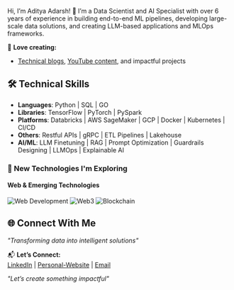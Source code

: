Hi, I’m Aditya Adarsh! 👋 I’m a Data Scientist and AI Specialist with over 6 years of experience in building end-to-end ML pipelines, developing large-scale data solutions, and creating LLM-based applications and MLOps frameworks.

📝 **Love creating:**  
- [Technical blogs](https://adityaadarsh.hashnode.dev/), [YouTube content](https://www.youtube.com/@butterfly_learner), and impactful projects  

## 🛠 Technical Skills
- **Languages**: Python | SQL | GO  
- **Libraries**: TensorFlow | PyTorch | PySpark  
- **Platforms**: Databricks | AWS SageMaker | GCP | Docker | Kubernetes | CI/CD  
- **Others**: Restful APIs | gRPC | ETL Pipelines | Lakehouse  
- **AI/ML**: LLM Finetuning | RAG | Prompt Optimization | Guardrails Designing | LLMOps | Explainable AI  

### 🌱 New Technologies I'm Exploring
#### Web & Emerging Technologies
![Web Development](https://img.shields.io/badge/Web-Development-4A90E2?style=for-the-badge)
![Web3](https://img.shields.io/badge/Web3-000000?style=for-the-badge&logo=web3.js&logoColor=white)
![Blockchain](https://img.shields.io/badge/Blockchain-121D33?style=for-the-badge&logo=bitcoin&logoColor=white)

## 🌐 Connect With Me

*"Transforming data into intelligent solutions"*

📬 **Let’s Connect:**  
[LinkedIn](https://www.linkedin.com/in/aditya-adarsh-657320188/) | [Personal-Website](adityaadarsh.github.io) | [Email](mailto:aditya.adarsh@gmail.com)  

*"Let’s create something impactful"*
